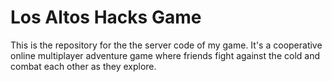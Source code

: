 # Los Altos Hacks Game
This is the repository for the the server code of my game. It's a cooperative
online multiplayer adventure game where friends fight against the cold and combat
each other as they explore.
